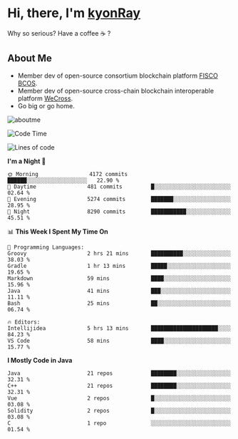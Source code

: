 # Hi, there, I'm [kyonRay](https://kyonRay.github.io)

Why so serious? Have a coffee ☕️ ?

## About Me

- Member dev of open-source consortium blockchain platform [FISCO BCOS](https://github.com/FISCO-BCOS).
- Member dev of open-source cross-chain blockchain interoperable platform [WeCross](https://github.com/WeBankBlockchain/WeCross).
- Go big or go home.

![aboutme](https://github-readme-stats.vercel.app/api?username=kyonRay&count_private=true&show_icons=true)

<!-- ![top-langs](https://github-readme-stats.vercel.app/api/top-langs/?username=kyonRay&layout=compact&hide=shell,html) -->

<!--START_SECTION:waka-->
![Code Time](http://img.shields.io/badge/Code%20Time-289%20hrs%2027%20mins-blue)

![Lines of code](https://img.shields.io/badge/From%20Hello%20World%20I%27ve%20Written-13.5%20million%20lines%20of%20code-blue)

**I'm a Night 🦉** 

```text
🌞 Morning                4172 commits        ██████░░░░░░░░░░░░░░░░░░░   22.90 % 
🌆 Daytime                481 commits         █░░░░░░░░░░░░░░░░░░░░░░░░   02.64 % 
🌃 Evening                5274 commits        ███████░░░░░░░░░░░░░░░░░░   28.95 % 
🌙 Night                  8290 commits        ███████████░░░░░░░░░░░░░░   45.51 % 
```


📊 **This Week I Spent My Time On** 

```text
💬 Programming Languages: 
Groovy                   2 hrs 21 mins       ██████████░░░░░░░░░░░░░░░   38.03 % 
Gradle                   1 hr 13 mins        █████░░░░░░░░░░░░░░░░░░░░   19.65 % 
Markdown                 59 mins             ████░░░░░░░░░░░░░░░░░░░░░   15.96 % 
Java                     41 mins             ███░░░░░░░░░░░░░░░░░░░░░░   11.11 % 
Bash                     25 mins             ██░░░░░░░░░░░░░░░░░░░░░░░   06.74 % 

🔥 Editors: 
Intellijidea             5 hrs 13 mins       █████████████████████░░░░   84.23 % 
VS Code                  58 mins             ████░░░░░░░░░░░░░░░░░░░░░   15.77 % 
```

**I Mostly Code in Java** 

```text
Java                     21 repos            ████████░░░░░░░░░░░░░░░░░   32.31 % 
C++                      21 repos            ████████░░░░░░░░░░░░░░░░░   32.31 % 
Vue                      2 repos             █░░░░░░░░░░░░░░░░░░░░░░░░   03.08 % 
Solidity                 2 repos             █░░░░░░░░░░░░░░░░░░░░░░░░   03.08 % 
C                        1 repo              ░░░░░░░░░░░░░░░░░░░░░░░░░   01.54 % 
```




<!--END_SECTION:waka-->
